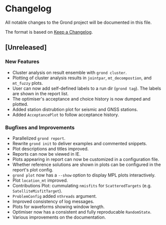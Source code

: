 # Changelog
All notable changes to the Grond project will be documented in this file.

The format is based on [Keep a Changelog](https://keepachangelog.com/en/1.0.0/).

## [Unreleased]

### New Features
- Cluster analysis on result ensemble with `grond cluster`.
- Plotting of cluster analysis results in `jointpar`, `mt_decompostion`, and
  `mt_fuzzy` plots.
- User can now add self-defined labels to a run dir (`grond tag`). The labels
  are shown in the report list.
- The optimiser's acceptance and choice history is now dumped and plotted.
- Added station distrubtion plot for seismic and GNSS stations.
- Added `AcceptancePlot` to follow acceptance history.

### Bugfixes and Improvements
- Parallelized `grond report`.
- Rewrite `grond init` to deliver examples and commented snippets.
- Plot descriptions and titles improved.
- Reports can now be viewed in IE.
- Plots appearing in report can now be customized in a configuration file.
- Whether reference solutions are shown in plots can be configured in the report's plot config.
- `grond plot` now has a `--show` option to display MPL plots interactively.
- Plot `location_mt` improved.
- Contributions Plot: cummulating `nmisfits` for `ScatteredTargets` (e.g. `SatelliteMisfitTarget`).
- `ProblemConfig` added `nthreads` argument.
- Improved consistency of log messages.
- Plots for waveforms showing window length.
- Optimiser now has a consistent and fully reproducable `RandomState`.
- Various improvements on the documentation.
